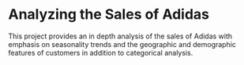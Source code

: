 # Analyzing the Sales of Adidas

This project provides an in depth analysis of the sales of Adidas with emphasis on seasonality trends and the geographic and demographic features of customers in addition to categorical analysis.
